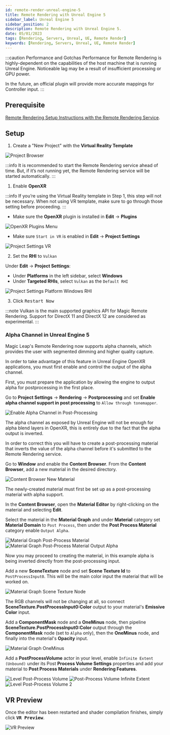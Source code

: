 ```yaml
---
id: remote-render-unreal-engine-5
title: Remote Rendering with Unreal Engine 5
sidebar_label: Unreal Engine 5
sidebar_position: 2
description: Remote Rendering with Unreal Engine 5.
date: 05/01/2023
tags: [Rendering, Servers, Unreal, UE, Remote Render]
keywords: [Rendering, Servers, Unreal, UE, Remote Render]
---
```


:::caution Performance and Gotchas
Performance for Remote Rendering is highly-dependent on the capabilities of the host machine that is running Unreal Engine. Noticeable lag may be a result of insufficient processing or GPU power.

In the future, an official plugin will provide more accurate mappings for Controller input.
:::

## Prerequisite

[Remote Rendering Setup Instructions with the Remote Rendering Service](/docs/guides/remote-rendering/remote-rendering-service.md).

## Setup

1. Create a "New Project" with the **Virtual Reality Template**

![Project Browser](/img/unreal-5/project-browser.png)

:::info
It is recommended to start the Remote Rendering service ahead of time. But, if it’s not running yet, the Remote Rendering service will be started automatically.
:::

1. Enable **OpenXR**

:::info
If you’re using the Virtual Reality template in Step 1, this step will not be necessary. When not using VR template, make sure to go through those setting before proceeding.
:::

- Make sure the **OpenXR** plugin is installed in **Edit** -> **Plugins**

![OpenXR Plugins Menu](/img/unreal-5/plugins-menu-openxr.png)

- Make sure `Start in VR` is enabled in **Edit** -> **Project Settings**

![Project Settings VR](/img/unreal-5/project-settings-vr.png)

2. Set the **RHI** to `Vulkan`

Under **Edit** -> **Project Settings**:

- Under **Platforms** in the left sidebar, select **Windows**
- Under **Targeted RHIs**, select `Vulkan` as the `Default RHI`

![Project Settings Platform Windows RHI](/img/unreal-5/project-settings-platform-windows.png)

3. Click <kbd>Restart Now</kbd>

:::note
Vulkan is the main supported graphics API for Magic Remote Rendering. Support for DirectX 11 and DirectX 12 are considered as experimental.
:::

### Alpha Channel in Unreal Engine 5

Magic Leap's Remote Rendering now supports alpha channels, which provides the user with segmented dimming and higher quality capture.

In order to take advantage of this feature in Unreal Engine OpenXR applications, you must first enable and control the output of the alpha channel.

First, you must prepare the application by allowing the engine to output alpha for postprocessing in the first place.

Go to **Project Settings** -> **Rendering** -> **Postprocessing** and set **Enable alpha channel support in post processing** to `Allow through tonemapper`.

![Enable Alpha Channel in Post-Processing](/img/unreal-5/alpha-channel/enable-alpha-channel-post-processing.png)

The alpha channel as exposed by Unreal Engine will not be enough for alpha blend layers in OpenXR, this is entirely due to the fact that the alpha output is inverted.

In order to correct this you will have to create a post-processing material that inverts the value of the alpha channel before it's submitted to the Remote Rendering service.

Go to **Window** and enable the **Content Browser**. From the **Content Browser**, add a new material in the desired directory.

![Content Browser New Material](/img/unreal-5/alpha-channel/content-browser-new-material.png)

The newly-created material must first be set up as a post-processing material with alpha support.

In the **Content Browser**, open the **Material Editor** by right-clicking on the material and selecting **Edit**.

Select the material in the **Material Graph** and under **Material** category set **Material Domain** to `Post Process`, then under the **Post Process Material** category enable `Output Alpha`.

![Material Graph Post-Process Material](/img/unreal-5/alpha-channel/material-graph-post-process-material.png)
![Material Graph Post-Process Material Output Alpha](/img/unreal-5/alpha-channel/material-graph-output-alpha.png)

Now you may proceed to creating the material, in this example alpha is being inverted directly from the post-processing input.

Add a new **SceneTexture** node and set **Scene Texture Id** to `PostProcessInput0`. This will be the main color input the material that will be worked on.

![Material Graph Scene Texture Node](/img/unreal-5/alpha-channel/material-graph-new-scene-texture.png)

The RGB channels will not be changing at all, so connect **SceneTexture.PostProcessInput0:Color** output to your material's **Emissive Color** input.

Add a **ComponentMask** node and a **OneMinus** node, then pipeline **SceneTexture.PostProcessInput0:Color** output through the **ComponentMask** node (set to `Alpha` only), then the **OneMinus** node, and finally into the material's **Opacity** input.

![Material Graph OneMinus](/img/unreal-5/alpha-channel/material-graph-component-mask-one-minus.png)

Add a **PostProcessVolume** actor in your level, enable `Infinite Extent (Unbound)` under its Post **Process Volume Settings** properties and add your material to **Post Process Materials** under **Rendering Features**.

![Level Post-Process Volume](/img/unreal-5/alpha-channel/level-post-process-volume.png)
![Post-Process Volume Infinite Extent](/img/unreal-5/alpha-channel/post-process-volume-infinite-extent.png)
![Level Post-Process Volume 2](/img/unreal-5/alpha-channel/material-graph-post-process-material-2.png)

## VR Preview

Once the editor has been restarted and shader compilation finishes, simply click <kbd>**VR Preview**</kbd>.

![VR Preview](/img/unreal-5/editor-vr-preview.png)
